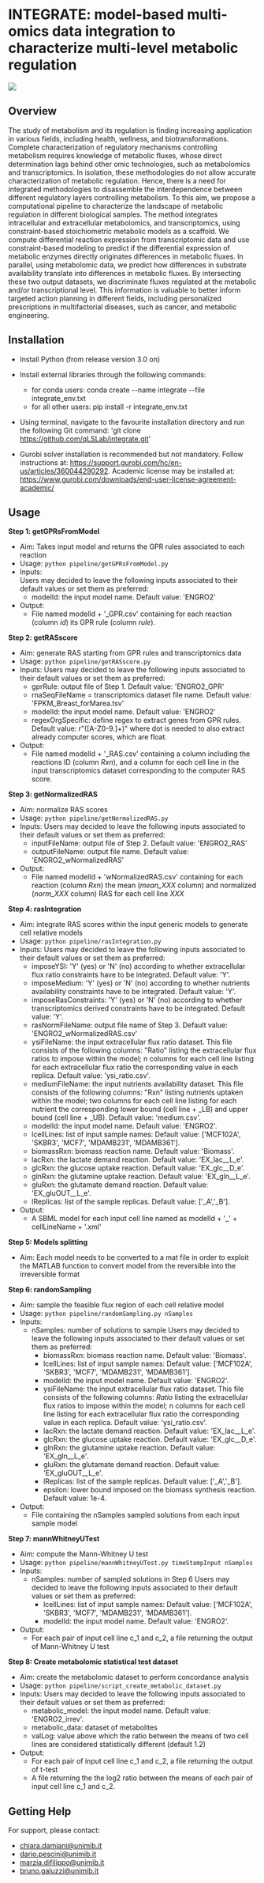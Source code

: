 # INTEGRATE: model-based multi-omics data integration to characterize multi-level metabolic regulation

![](images/workflow.png)

## Overview
The study of metabolism and its regulation is finding increasing application in various fields, including health, wellness, and biotransformations. Complete characterization of regulatory mechanisms controlling metabolism requires knowledge of metabolic fluxes, whose direct determination lags behind other omic technologies, such as metabolomics and transcriptomics. In isolation, these methodologies do not allow accurate characterization of metabolic regulation. Hence, there is a need for integrated methodologies to disassemble the interdependence between different regulatory layers controlling metabolism.
To this aim, we propose a computational pipeline to characterize the landscape of metabolic regulation in different biological samples. The method integrates intracellular and extracellular metabolomics, and transcriptomics, using constraint-based stoichiometric metabolic models as a scaffold. We compute differential reaction expression from transcriptomic data and use constraint-based modeling to predict if the differential expression of metabolic enzymes directly originates differences in metabolic fluxes. In parallel, using metabolomic data, we predict how differences in substrate availability translate into differences in metabolic fluxes. By intersecting these two output datasets, we discriminate fluxes regulated at the metabolic and/or transcriptional level. This information is valuable to better inform targeted action planning in different fields, including personalized prescriptions in multifactorial diseases, such as cancer, and metabolic engineering.

## Installation

* Install Python (from release version 3.0 on)

* Install external libraries through the following commands:
  * for conda users: conda create --name integrate --file integrate_env.txt
  * for all other users: pip install -r integrate_env.txt

* Using terminal, navigate to the favourite installation directory and run the following Git command:
'git clone https://github.com/qLSLab/integrate.git'

* Gurobi solver installation is recommended but not mandatory. Follow instructions at: https://support.gurobi.com/hc/en-us/articles/360044290292. Academic license may be installed at: https://www.gurobi.com/downloads/end-user-license-agreement-academic/

## Usage

**Step 1: getGPRsFromModel**  
* Aim: Takes input model and returns the GPR rules associated to each reaction
* Usage: `python pipeline/getGPRsFromModel.py`
* Inputs:  
  Users may decided to leave the following inputs associated to their default values or set them as preferred:
  * modelId: the input model name. Default value: 'ENGRO2'
* Output:
  * File named modelId + '_GPR.csv' containing for each reaction (column *id*) its GPR rule (column *rule*).

**Step 2: getRASscore**
* Aim: generate RAS starting from GPR rules and transcriptomics data
* Usage: `python pipeline/getRASscore.py`
* Inputs:
  Users may decided to leave the following inputs associated to their default values or set them as preferred:
  * gprRule: output file of Step 1. Default value: 'ENGRO2_GPR'
  * rnaSeqFileName = transcriptomics dataset file name. Default value: 'FPKM_Breast_forMarea.tsv'
  * modelId: the input model name. Default value: 'ENGRO2'
  * regexOrgSpecific: define regex to extract genes from GPR rules. Default value: r"([A-Z0-9.]+)" where dot is needed to also extract already computer scores, which are float.
* Output:
  * File named modelId + '_RAS.csv' containing a column including the reactions ID (column *Rxn*), and a column for each cell line in the input transcriptomics dataset corresponding to the computer RAS score.

**Step 3: getNormalizedRAS**
* Aim: normalize RAS scores
* Usage: `python pipeline/getNormalizedRAS.py`
* Inputs:
  Users may decided to leave the following inputs associated to their default values or set them as preferred:
  * inputFileName: output file of Step 2. Default value: 'ENGRO2_RAS'
  * outputFileName: output file name. Default value: 'ENGRO2_wNormalizedRAS'
* Output:
  * File named modelId + 'wNormalizedRAS.csv' containing for each reaction (column *Rxn*) the mean (*mean_XXX* column) and normalized (*norm_XXX* column) RAS for each cell line *XXX*

**Step 4: rasIntegration**
* Aim: integrate RAS scores within the input generic models to generate cell relative models
* Usage: `python pipeline/rasIntegration.py`
* Inputs:
  Users may decided to leave the following inputs associated to their default values or set them as preferred:
  * imposeYSI: 'Y' (yes) or 'N' (no) according to whether extracellular flux ratio constraints have to be integrated. Default value: 'Y'.
  * imposeMedium: 'Y' (yes) or 'N' (no) according to whether nutrients availability constraints have to be integrated. Default value: 'Y'.
  * imposeRasConstraints: 'Y' (yes) or 'N' (no) according to whether transcriptomics derived constraints have to be integrated. Default value: 'Y'.
  * rasNormFileName: output file name of Step 3. Default value: 'ENGRO2_wNormalizedRAS.csv'
  * ysiFileName: the input extracellular flux ratio dataset. This file consists of the following columns: "Ratio" listing the extracellular flux ratios to impose within the model; n columns for each cell line listing for each extracellular flux ratio the corresponding value in each replica. Default value: 'ysi_ratio.csv'.
  * mediumFileName: the input nutrients availability dataset. This file consists of the following columns: "Rxn" listing nutrients uptaken within the model; two columns for each cell line listing for each nutrient the corresponding lower bound (cell line + _LB) and upper bound (cell line + _UB). Default value: 'medium.csv'.
  * modelId: the input model name. Default value: 'ENGRO2'.
  * lcellLines: list of input sample names: Default value: ['MCF102A', 'SKBR3', 'MCF7', 'MDAMB231', 'MDAMB361'].
  * biomassRxn: biomass reaction name. Default value: 'Biomass'.
  * lacRxn: the lactate demand reaction. Default value: 'EX_lac__L_e'.
  * glcRxn: the glucose uptake reaction. Default value: 'EX_glc__D_e'.
  * glnRxn: the glutamine uptake reaction. Default value: 'EX_gln__L_e'.
  * gluRxn: the glutamate demand reaction. Default value: 'EX_gluOUT__L_e'.
  * lReplicas: list of the sample replicas. Default value: ['_A','_B'].
* Output:
  * A SBML model for each input cell line named as modelId + '_' + cellLineName + '.xml'

**Step 5: Models splitting**
* Aim: Each model needs to be converted to a mat file in order to exploit the MATLAB function to convert model from the reversible into the irreversible format

**Step 6: randomSampling**
* Aim: sample the feasible flux region of each cell relative model
* Usage: `python pipeline/randomSampling.py nSamples`
* Inputs:
  * nSamples: number of solutions to sample
  Users may decided to leave the following inputs associated to their default values or set them as preferred:
    * biomassRxn: biomass reaction name. Default value: 'Biomass'.
    * lcellLines: list of input sample names: Default value: ['MCF102A', 'SKBR3', 'MCF7', 'MDAMB231', 'MDAMB361'].
    * modelId: the input model name. Default value: 'ENGRO2'.
    * ysiFileName: the input extracellular flux ratio dataset. This file consists of the following columns: *Ratio* listing the extracellular flux ratios to impose within the model; n columns for each cell line listing for each extracellular flux ratio the corresponding value in each replica. Default value: 'ysi_ratio.csv'.
    * lacRxn: the lactate demand reaction. Default value: 'EX_lac__L_e'.
    * glcRxn: the glucose uptake reaction. Default value: 'EX_glc__D_e'.
    * glnRxn: the glutamine uptake reaction. Default value: 'EX_gln__L_e'.
    * gluRxn: the glutamate demand reaction. Default value: 'EX_gluOUT__L_e'.
    * lReplicas: list of the sample replicas. Default value: ['_A','_B'].
    * epsilon: lower bound imposed on the biomass synthesis reaction. Default value: 1e-4.
* Output:
  * File containing the nSamples sampled solutions from each input sample model

**Step 7: mannWhitneyUTest**
* Aim: compute the Mann-Whitney U test
* Usage: `python pipeline/mannWhitneyUTest.py timeStampInput nSamples`
* Inputs:
  * nSamples: number of sampled solutions in Step 6
  Users may decided to leave the following inputs associated to their default values or set them as preferred:
    * lcellLines: list of input sample names: Default value: ['MCF102A', 'SKBR3', 'MCF7', 'MDAMB231', 'MDAMB361'].
    * modelId: the input model name. Default value: 'ENGRO2'.
* Output:
  * For each pair of input cell line c_1 and c_2, a file returning the output of Mann-Whitney U test

**Step 8: Create metabolomic statistical test dataset**
* Aim: create the metabolomic dataset to perform concordance analysis 
* Usage: `python pipeline/script_create_metabolic_dataset.py`
* Inputs:
  Users may decided to leave the following inputs associated to their default values or set them as preferred:
  * metabolic_model: the input model name. Default value: 'ENGRO2_irrev'.
  * metabolic_data: dataset of metabolites
  * valLog: value above which the ratio between the means of two cell lines are considered statistically different (default 1.2)
* Output:
  * For each pair of input cell line c_1 and c_2, a file returning the output of t-test
  * A file returning the the log2 ratio between the means of each pair of input cell line c_1 and c_2.

## Getting Help
For support, please contact:
* chiara.damiani@unimib.it
* dario.pescini@unimib.it
* marzia.difilippo@unimib.it
* bruno.galuzzi@unimib.it
